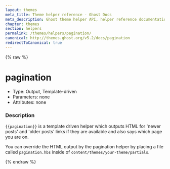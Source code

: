 ```yaml
---
layout: themes
meta_title: Theme helper reference - Ghost Docs
meta_description: Ghost theme helper API, helper reference documentation
chapter: themes
section: helpers
permalink: /themes/helpers/pagination/
canonical: http://themes.ghost.org/v5.2/docs/pagination
redirectToCanonical: true
---
```


{% raw %}

# pagination

 * Type: Output, Template-driven
 * Parameters: none
 * Attributes: none

<!--
  * Origin: Ghost
  * Required: No
  * Context: Index
-->

### Description

`{{pagination}}` is a template driven helper which outputs HTML for 'newer posts' and 'older posts' links if they are available and also says which page you are on.

You can override the HTML output by the pagination helper by placing a file called <code class="path">pagination.hbs</code> inside of <code class="path">content/themes/your-theme/partials</code>.

{% endraw %}